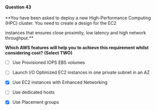 #### Question  43


**You have been asked to deploy a new High-Performance Computing (HPC) cluster. You need to create a design for the EC2

instances that ensures close proximity, low latency and high network throughput.**


**Which AWS features will help you to achieve this requirement whilst considering cost? (Select TWO)**


- [ ] Use Provisioned IOPS EBS volumes


- [ ] Launch I/O Optimized EC2 instances in one private subnet in an AZ


- [x] Use EC2 instances with Enhanced Networking


- [ ] Use dedicated hosts


- [x] Use Placement groups

